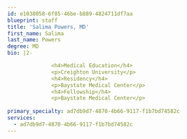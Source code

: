 ```yaml
---
id: e1038058-6f85-46be-b889-4824711df7aa
blueprint: staff
title: 'Salima Powers, MD'
first_name: Salima
last_name: Powers
degree: MD
bio: |2-

              <h4>Medical Education</h4>
              <p>Creighton University</p>
              <h4>Residency</h4>
              <p>Baystate Medical Center</p>
              <h4>Fellowship</h4>
              <p>Baystate Medical Center</p>
          
primary_specialty: ad7db9d7-4870-4b66-9117-f1b7bd74582c
services:
  - ad7db9d7-4870-4b66-9117-f1b7bd74582c
---
```

